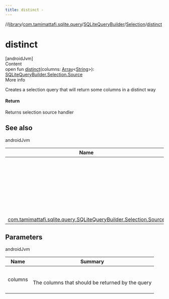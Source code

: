```yaml
---
title: distinct -
---
```

//[library](../../../index.md)/[com.tamimattafi.sqlite.query](../../index.md)/[SQLiteQueryBuilder](../index.md)/[Selection](index.md)/[distinct](distinct.md)



# distinct  
[androidJvm]  
Content  
open fun [distinct](distinct.md)(columns: [Array](https://kotlinlang.org/api/latest/jvm/stdlib/kotlin/-array/index.html)<[String](https://kotlinlang.org/api/latest/jvm/stdlib/kotlin/-string/index.html)>): [SQLiteQueryBuilder.Selection.Source](-source/index.md)  
More info  


Creates a selection query that will return some columns in a distinct way



#### Return  


Returns selection source handler



## See also  
  
androidJvm  
  
|  Name|  Summary| 
|---|---|
| <a name="com.tamimattafi.sqlite.query/SQLiteQueryBuilder.Selection/distinct/#kotlin.Array[kotlin.String]/PointingToDeclaration/"></a>| <a name="com.tamimattafi.sqlite.query/SQLiteQueryBuilder.Selection/distinct/#kotlin.Array[kotlin.String]/PointingToDeclaration/"></a><br><br><a href="https://www.sqlitetutorial.net/sqlite-select-distinct/">SQLite 'SELECT DISTINCT column1, column2' expression</a><br><br>
| <a name="com.tamimattafi.sqlite.query/SQLiteQueryBuilder.Selection/distinct/#kotlin.Array[kotlin.String]/PointingToDeclaration/"></a>[com.tamimattafi.sqlite.query.SQLiteQueryBuilder.Selection.Source](-source/index.md)| <a name="com.tamimattafi.sqlite.query/SQLiteQueryBuilder.Selection/distinct/#kotlin.Array[kotlin.String]/PointingToDeclaration/"></a>
  


## Parameters  
  
androidJvm  
  
|  Name|  Summary| 
|---|---|
| <a name="com.tamimattafi.sqlite.query/SQLiteQueryBuilder.Selection/distinct/#kotlin.Array[kotlin.String]/PointingToDeclaration/"></a>columns| <a name="com.tamimattafi.sqlite.query/SQLiteQueryBuilder.Selection/distinct/#kotlin.Array[kotlin.String]/PointingToDeclaration/"></a><br><br>The columns that should be returned by the query<br><br>
  
  



